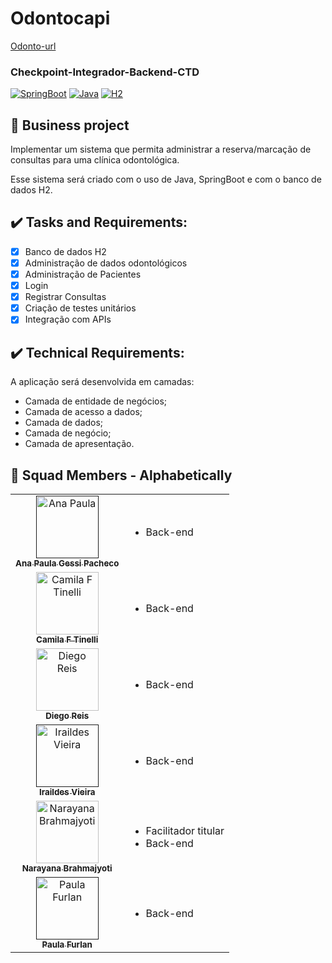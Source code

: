 # Odontocapi

[Odonto-url]

### Checkpoint-Integrador-Backend-CTD

[![SpringBoot][SpringBoot]][Spring-url]
[![Java][Java.com]][Java-url]
[![H2][H2.com]][H2-url]

## :newspaper: Business project

Implementar um sistema que permita administrar a reserva/marcação de consultas para uma clínica odontológica.

Esse sistema será criado com o uso de Java, SpringBoot e com o banco de dados H2.

## :heavy_check_mark: Tasks and Requirements:

- [x] Banco de dados H2
- [x] Administração de dados odontológicos
- [x] Administração de Pacientes
- [x] Login
- [x] Registrar Consultas
- [x] Criação de testes unitários
- [x] Integração com APIs

## :heavy_check_mark: Technical Requirements:

A aplicação será desenvolvida em camadas:
- Camada de entidade de negócios;
- Camada de acesso a dados;
- Camada de dados;
- Camada de negócio;
- Camada de apresentação.

## :rocket: Squad Members - Alphabetically

<table>
  <tr>
    <td align="center">
      <a href="">
        <img src="" width="100px;" alt="Ana Paula"/><br>
        <sub>
          <b>Ana Paula Gessi Pacheco</b>
        </sub>
      </a>
    </td>
    <td>
      <ul>
        <li>Back-end</li>
      </ul>
    </td>
  </tr>
  <tr>
    <td align="center">
      <a href="https://github.com/camilaftin">
        <img src="https://github.com/camilaftin.png" width="100px;" alt="Camila F Tinelli"/><br>
        <sub>
          <b>Camila F Tinelli</b>
        </sub>
      </a>
    </td>
    <td>
      <ul>
        <li>Back-end</li>
      </ul>
    </td>
  </tr>
  <tr>
    <td align="center">
      <a href="https://github.com/diegoreisti">
        <img src="https://github.com/diegoreisti.png" width="100px;" alt="Diego Reis"/><br>
        <sub>
          <b>Diego Reis</b>
        </sub>
      </a>
    </td>
    <td>
      <ul>
        <li>Back-end</li>
      </ul>
    </td>
  </tr>
  <tr>           
    <td align="center">
      <a href="">
        <img src="" width="100px;" alt="Iraildes Vieira"/><br>
        <sub>
          <b>Iraildes Vieira</b>
        </sub>
      </a>
    </td>
    <td>
      <ul>
        <li>Back-end</li>
      </ul>
    </td>
  </tr>
  <tr>
    <td align="center">
      <a href="https://github.com/Narayana-Brahmajyoti">
        <img src="https://github.com/Narayana-Brahmajyoti.png" width="100px;" alt="Narayana Brahmajyoti"/><br>
        <sub>
          <b>Narayana Brahmajyoti</b>
        </sub>
      </a>
    </td>
    <td>
      <ul>
        <li>Facilitador titular</li>
        <li>Back-end</li>
      </ul>
    </td>
  </tr>
  <tr>
    <td align="center">
      <a href="">
        <img src="" width="100px;" alt="Paula Furlan"/><br>
        <sub>
          <b>Paula Furlan</b>
        </sub>
      </a>
    </td>
    <td>
      <ul>
        <li>Back-end</li>
      </ul>
    </td> 
  </tr>
</table>

<!-- LINKS & IMAGES -->
[SpringBoot]: https://img.shields.io/badge/Spring-6DB33F?style=for-the-badge&logo=spring&logoColor=white
[Spring-url]: https://spring.io/projects/spring-boot

[H2.com]: https://img.shields.io/badge/H2-FF2D20?style=for-the-badge&logo=h2&logoColor=white
[H2-url]: https://www.h2database.com/html/main.html

[Java.com]: https://img.shields.io/badge/Java-00000F?style=for-the-badge&logo=java&logoColor=white
[Java-url]: https://www.java.com/pt-BR/

[Odonto-url]: https://github.com/Narayana-Brahmajyoti/Checkpoint-Integrador-Backend-CTD/blob/Narayana_Brahmajyoti/logo_odonto.png


